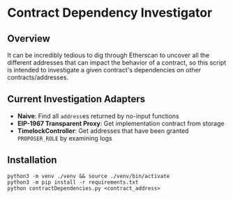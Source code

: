 # Contract Dependency Investigator

## Overview
It can be incredibly tedious to dig through Etherscan to uncover all the different addresses that can impact the behavior of a contract, so this script is intended to investigate a given contract's dependencies on other contracts/addresses.

## Current Investigation Adapters
* **Naive**: Find all `address`es returned by no-input functions
* **EIP-1967 Transparent Proxy**: Get implementation contract from storage
* **TimelockController**: Get addresses that have been granted `PROPOSER_ROLE` by examining logs

## Installation
```
python3 -m venv ./venv && source ./venv/bin/activate
python3 -m pip install -r requirements.txt
python contractDependencies.py <contract_address>
```